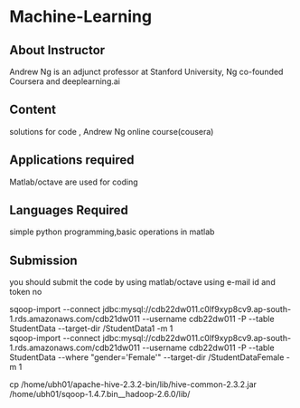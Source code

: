 # Machine-Learning
## About Instructor
Andrew Ng is an adjunct professor at Stanford University, Ng co-founded Coursera and deeplearning.ai
## Content             
solutions for code , Andrew Ng online course(cousera)
## Applications required
Matlab/octave are used for coding
## Languages Required
simple python programming,basic operations in matlab


## Submission
you should submit the code by using matlab/octave using e-mail id and token no

sqoop-import --connect jdbc:mysql://cdb22dw011.c0lf9xyp8cv9.ap-south-1.rds.amazonaws.com/cdb21dw011 --username cdb22dw011 -P --table StudentData --target-dir /StudentData1 -m 1\
sqoop-import --connect jdbc:mysql://cdb22dw011.c0lf9xyp8cv9.ap-south-1.rds.amazonaws.com/cdb21dw011 --username cdb22dw011 -P --table StudentData --where "gender='Female'" --target-dir /StudentDataFemale -m 1


cp /home/ubh01/apache-hive-2.3.2-bin/lib/hive-common-2.3.2.jar /home/ubh01/sqoop-1.4.7.bin__hadoop-2.6.0/lib/
